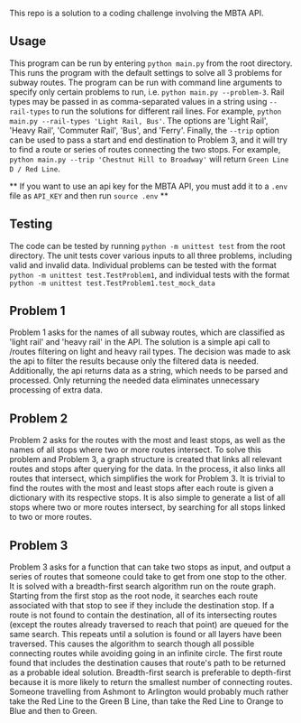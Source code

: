This repo is a solution to a coding challenge involving the MBTA API.


## Usage
This program can be run by entering `python main.py` from the root directory.  This runs the
program with the default settings to solve all 3 problems for subway routes.  The program
can be run with command line arguments to specify only certain problems to run, i.e.
`python main.py --problem-3`.  Rail types may be passed in as comma-separated values in a string
using `--rail-types` to run the solutions for different rail lines.  For example, 
`python main.py --rail-types 'Light Rail, Bus'`. The options are 'Light Rail', 'Heavy Rail', 
'Commuter Rail', 'Bus', and 'Ferry'.  Finally, the `--trip` option can be used to pass a start 
and end destination to Problem 3, and it will try to find a route or series of routes connecting 
the two stops. For example, `python main.py --trip 'Chestnut Hill to Broadway'` will return 
`Green Line D / Red Line`.

** If you want to use an api key for the MBTA API, you must add it to a `.env` file as `API_KEY`
and then run `source .env` **


## Testing
The code can be tested by running `python -m unittest test` from the root directory.  The unit tests
cover various inputs to all three problems, including valid and invalid data.  Individual problems
can be tested with the format `python -m unittest test.TestProblem1`, and individual tests with the
format `python -m unittest test.TestProblem1.test_mock_data`


## Problem 1
Problem 1 asks for the names of all subway routes, which are classified as 'light rail' and 
'heavy rail' in the API. The solution is a simple api call to /routes filtering on light and
heavy rail types.  The decision was made to ask the api to filter the results because only
the filtered data is needed.  Additionally, the api returns data as a string, which needs to
be parsed and processed.  Only returning the needed data eliminates unnecessary processing
of extra data.


## Problem 2
Problem 2 asks for the routes with the most and least stops, as well as the names of all stops
where two or more routes intersect.  To solve this problem and Problem 3, a graph structure is
created that links all relevant routes and stops after querying for the data.  In the process, it
also links all routes that intersect, which simplifies the work for Problem 3.  It is trivial
to find the routes with the most and least stops after each route is given a dictionary with
its respective stops.  It is also simple to generate a list of all stops where two or more
routes intersect, by searching for all stops linked to two or more routes. 


## Problem 3
Problem 3 asks for a function that can take two stops as input, and output a series of routes 
that someone could take to get from one stop to the other.  It is solved with a breadth-first search
algorithm run on the route graph.  Starting from the first stop as the root node, it searches each
route associated with that stop to see if they include the destination stop. If a route is not found
to contain the destination, all of its intersecting routes (except the routes already traversed to
reach that point) are queued for the same search.  This repeats until a solution is found or all 
layers have been traversed.  This causes the algorithm to search though all possible connecting
routes while avoiding going in an infinite circle.  The first route found that includes the
destination causes that route's path to be returned as a probable ideal solution.  Breadth-first 
search is preferable to depth-first because it is more likely to return the smallest number of
connecting routes.  Someone travelling from Ashmont to Arlington would probably much rather take the 
Red Line to the Green B Line, than take the Red Line to Orange to Blue and then to Green.



